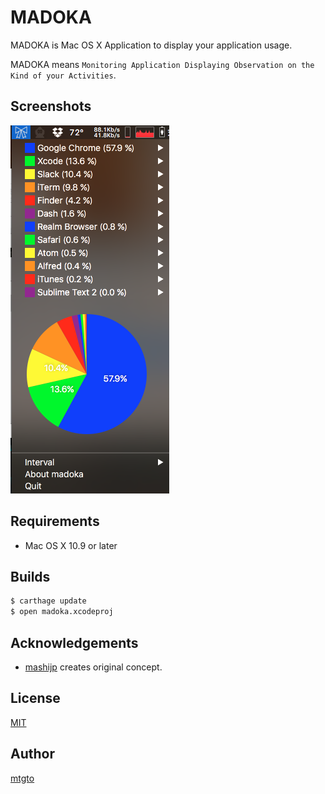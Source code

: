 MADOKA
====
MADOKA is Mac OS X Application to display your application usage.

MADOKA means `Monitoring Application Displaying Observation on the Kind of your Activities`.

## Screenshots
![screenshot](/screenshot.png)

## Requirements
- Mac OS X 10.9 or later

## Builds
```sh
$ carthage update
$ open madoka.xcodeproj
```

## Acknowledgements
- [mashijp](https://github.com/mashijp) creates original concept.

## License
[MIT](/LICENSE)

## Author
[mtgto](https://github.com/mtgto)
